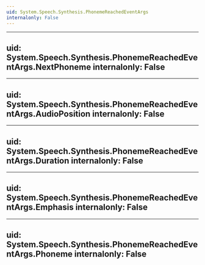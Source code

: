 ```yaml
---
uid: System.Speech.Synthesis.PhonemeReachedEventArgs
internalonly: False
---
```


---
uid: System.Speech.Synthesis.PhonemeReachedEventArgs.NextPhoneme
internalonly: False
---

---
uid: System.Speech.Synthesis.PhonemeReachedEventArgs.AudioPosition
internalonly: False
---

---
uid: System.Speech.Synthesis.PhonemeReachedEventArgs.Duration
internalonly: False
---

---
uid: System.Speech.Synthesis.PhonemeReachedEventArgs.Emphasis
internalonly: False
---

---
uid: System.Speech.Synthesis.PhonemeReachedEventArgs.Phoneme
internalonly: False
---
